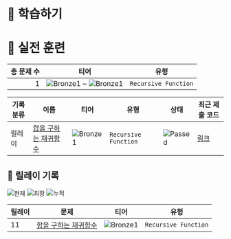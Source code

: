 # 📖 학습하기

# 🥇 실전 훈련
|총 문제 수|티어|유형|
|---:|---|---|
|1|![Bronze1][b1] ~ ![Bronze1][b1]|`Recursive Function`|

|기록분류|이름|티어|유형|상태|최근 제출 코드|
|---|---|---|---|---|---|
|릴레이|[합을 구하는 재귀함수](https://www.codetree.ai/training-field/search/problems/recursive-function-to-find-sum)|![Bronze1][b1]|`Recursive Function`|![Passed][passed]|[링크](https://github.com/reddevilmidzy/codetree-TILs/blob/main/231129/%ED%95%A9%EC%9D%84%20%EA%B5%AC%ED%95%98%EB%8A%94%20%EC%9E%AC%EA%B7%80%ED%95%A8%EC%88%98/recursive-function-to-find-sum.py)|


## 🏃 릴레이 기록
![현재](https://img.shields.io/badge/현재_릴레이-11-%235cb85c.svg?for-the-badge)
![최장](https://img.shields.io/badge/최장_릴레이-11-%23E34F26.svg?for-the-badge)
![누적](https://img.shields.io/badge/누적_릴레이-11-%2300599C.svg?for-the-badge)

|릴레이|문제|티어|유형|
|---|---|---|---|
|11|[합을 구하는 재귀함수](https://www.codetree.ai/training-field/search/problems/recursive-function-to-find-sum)|![Bronze1][b1]|`Recursive Function`|










[b5]: https://img.shields.io/badge/Bronze_5-%235D3E31.svg
[b4]: https://img.shields.io/badge/Bronze_4-%235D3E31.svg
[b3]: https://img.shields.io/badge/Bronze_3-%235D3E31.svg
[b2]: https://img.shields.io/badge/Bronze_2-%235D3E31.svg
[b1]: https://img.shields.io/badge/Bronze_1-%235D3E31.svg
[s5]: https://img.shields.io/badge/Silver_5-%23394960.svg
[s4]: https://img.shields.io/badge/Silver_4-%23394960.svg
[s3]: https://img.shields.io/badge/Silver_3-%23394960.svg
[s2]: https://img.shields.io/badge/Silver_2-%23394960.svg
[s1]: https://img.shields.io/badge/Silver_1-%23394960.svg
[g5]: https://img.shields.io/badge/Gold_5-%23FFC433.svg
[g4]: https://img.shields.io/badge/Gold_4-%23FFC433.svg
[g3]: https://img.shields.io/badge/Gold_3-%23FFC433.svg
[g2]: https://img.shields.io/badge/Gold_2-%23FFC433.svg
[g1]: https://img.shields.io/badge/Gold_1-%23FFC433.svg
[p5]: https://img.shields.io/badge/Platinum_5-%2376DDD8.svg
[p4]: https://img.shields.io/badge/Platinum_4-%2376DDD8.svg
[p3]: https://img.shields.io/badge/Platinum_3-%2376DDD8.svg
[p2]: https://img.shields.io/badge/Platinum_2-%2376DDD8.svg
[p1]: https://img.shields.io/badge/Platinum_1-%2376DDD8.svg
[passed]: https://img.shields.io/badge/Passed-%23009D27.svg
[failed]: https://img.shields.io/badge/Failed-%23D24D57.svg
[easy]: https://img.shields.io/badge/쉬움-%235cb85c.svg?for-the-badge
[medium]: https://img.shields.io/badge/보통-%23FFC433.svg?for-the-badge
[hard]: https://img.shields.io/badge/어려움-%23D24D57.svg?for-the-badge
